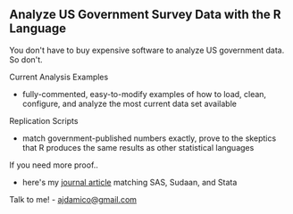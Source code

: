 Analyze US Government Survey Data with the R Language
---------

You don't have to buy expensive software to analyze US government data.  So don't.

Current Analysis Examples

* fully-commented, easy-to-modify examples of how to load, clean, configure, and analyze the most current data set available


Replication Scripts

* match government-published numbers exactly, prove to the skeptics that R produces the same results as other statistical languages


If you need more proof..

* here's my [journal article](http://journal.r-project.org/archive/2009-2/RJournal_2009-2_Damico.pdf) matching SAS, Sudaan, and Stata


Talk to me! - [ajdamico@gmail.com](mailto:ajdamico@gmail.com)